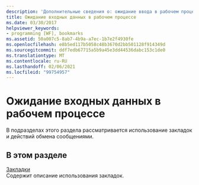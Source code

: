 ```yaml
---
description: 'Дополнительные сведения о: ожидание ввода в рабочем процессе'
title: Ожидание входных данных в рабочем процессе
ms.date: 03/30/2017
helpviewer_keywords:
- programming [WF], bookmarks
ms.assetid: 50a007c5-8ab7-4b9a-a7ec-1b7e2f4930fe
ms.openlocfilehash: e8b5ed117b5058c48b3670d2bb501128f914349d
ms.sourcegitcommit: ddf7edb67715a5b9a45e3dd44536dabc153c1de0
ms.translationtype: MT
ms.contentlocale: ru-RU
ms.lasthandoff: 02/06/2021
ms.locfileid: "99754957"
---
```

# <a name="waiting-for-input-in-a-workflow"></a>Ожидание входных данных в рабочем процессе

В подразделах этого раздела рассматривается использование закладок и действий обмена сообщениями.  
  
## <a name="in-this-section"></a>В этом разделе  

 [Закладки](bookmarks.md)  
 Содержит описание использования закладок.
